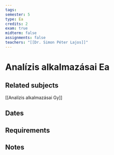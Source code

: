 ```yaml
---
tags: 
semester: 5
type: Ea
credits: 2
exam: true
midterm: false
assignments: false
teachers: "[[Dr. Simon Péter Lajos]]"
---
```

# Analízis alkalmazásai Ea
## Related subjects
[[Analízis alkalmazásai Gy]]
## Dates
## Requirements
## Notes
